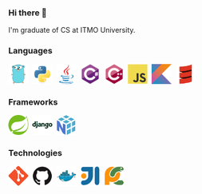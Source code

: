 ### Hi there 👋

I'm graduate of CS at ITMO University. 

### Languages

<div>
  <img src="img/go.svg" title="Go" width="40" height="40"/>&nbsp;
  <img src="img/python.svg" title="Python" width="40" height="40"/>&nbsp;
  <img src="img/java.svg" title="Java" width="40" height="40"/>&nbsp;
  <img src="img/csharp.svg" title="C#" width="40" height="40"/>&nbsp;
  <img src="img/cplusplus.svg" title="C++" width="40" height="40"/>&nbsp;
  <img src="img/javascript.svg" title="JavaScript" width="40" height="40"/>&nbsp;
  <img src="img/kotlin.svg" title="Kotlin" width="40" height="40"/>&nbsp;
  <img src="img/scala.svg" title="Scala" width="40" height="40"/>&nbsp;
</div>

### Frameworks

<div>
  <img src="img/spring.svg" title="Spring" width="40" height="40"/>&nbsp;
  <img src="img/django.svg" title="Django" width="40" height="40"/>&nbsp;
  <img src="img/numpy.svg" title="NumPy" width="40" height="40"/>&nbsp;
</div>

### Technologies

<div>
  <img src="img/git.svg" title="Git" width="40" height="40"/>&nbsp;
  <img src="img/github.svg" title="GitHub" width="40" height="40"/>&nbsp;
  <img src="img/docker.svg" title="Docker" width="40" height="40"/>&nbsp;
  <img src="img/intellij.svg" title="Intellij" width="40" height="40"/>&nbsp;
  <img src="img/pycharm.svg" title="PyCharm" width="40" height="40"/>&nbsp;
</div>

<!--
**priamoryki/priamoryki** is a ✨ _special_ ✨ repository because its `README.md` (this file) appears on your GitHub profile.

Here are some ideas to get you started:

- 🔭 I’m currently working on ...
- 🌱 I’m currently learning ...
- 👯 I’m looking to collaborate on ...
- 🤔 I’m looking for help with ...
- 💬 Ask me about ...
- 📫 How to reach me: ...
- 😄 Pronouns: ...
- ⚡ Fun fact: ...
-->
